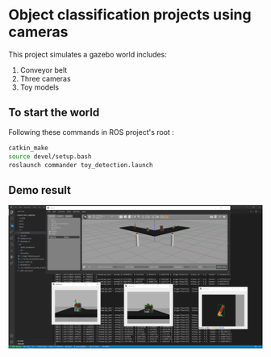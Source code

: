 # Object classification projects using cameras

This project simulates a gazebo world includes:

1. Conveyor belt
2. Three cameras
3. Toy models

## To start the world

Following these commands in ROS project's root :

```bash
catkin_make
source devel/setup.bash
roslaunch commander toy_detection.launch
```

## Demo result

![result](https://raw.githubusercontent.com/ptquang2000/Classifying-objects-on-conveyor-belt-using-camera/main/demo/demo.png)
